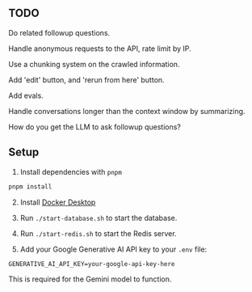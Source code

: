 ## TODO

Do related followup questions.

Handle anonymous requests to the API, rate limit by IP.

Use a chunking system on the crawled information.

Add 'edit' button, and 'rerun from here' button.

Add evals.

Handle conversations longer than the context window by summarizing.

How do you get the LLM to ask followup questions?

## Setup

1. Install dependencies with `pnpm`

```bash
pnpm install
```

2. Install [Docker Desktop](https://www.docker.com/products/docker-desktop/)

3. Run `./start-database.sh` to start the database.

4. Run `./start-redis.sh` to start the Redis server.

5. Add your Google Generative AI API key to your `.env` file:

```
GENERATIVE_AI_API_KEY=your-google-api-key-here
```

This is required for the Gemini model to function.
